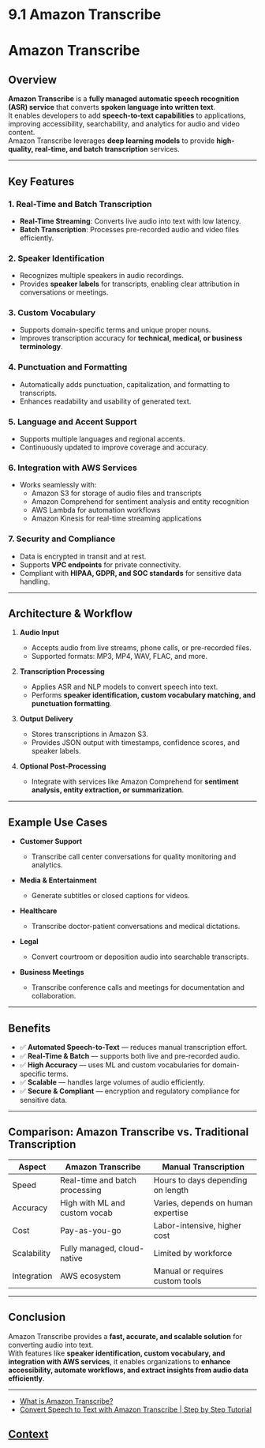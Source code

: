 # 9.1 Amazon Transcribe 
 
 # Amazon Transcribe

## Overview
**Amazon Transcribe** is a **fully managed automatic speech recognition (ASR) service** that converts **spoken language into written text**.  
It enables developers to add **speech-to-text capabilities** to applications, improving accessibility, searchability, and analytics for audio and video content.  
Amazon Transcribe leverages **deep learning models** to provide **high-quality, real-time, and batch transcription** services.

---

## Key Features

### 1. Real-Time and Batch Transcription
- **Real-Time Streaming**: Converts live audio into text with low latency.  
- **Batch Transcription**: Processes pre-recorded audio and video files efficiently.  

### 2. Speaker Identification
- Recognizes multiple speakers in audio recordings.  
- Provides **speaker labels** for transcripts, enabling clear attribution in conversations or meetings.

### 3. Custom Vocabulary
- Supports domain-specific terms and unique proper nouns.  
- Improves transcription accuracy for **technical, medical, or business terminology**.

### 4. Punctuation and Formatting
- Automatically adds punctuation, capitalization, and formatting to transcripts.  
- Enhances readability and usability of generated text.

### 5. Language and Accent Support
- Supports multiple languages and regional accents.  
- Continuously updated to improve coverage and accuracy.

### 6. Integration with AWS Services
- Works seamlessly with:
  - Amazon S3 for storage of audio files and transcripts  
  - Amazon Comprehend for sentiment analysis and entity recognition  
  - AWS Lambda for automation workflows  
  - Amazon Kinesis for real-time streaming applications

### 7. Security and Compliance
- Data is encrypted in transit and at rest.  
- Supports **VPC endpoints** for private connectivity.  
- Compliant with **HIPAA, GDPR, and SOC standards** for sensitive data handling.

---

## Architecture & Workflow

1. **Audio Input**
   - Accepts audio from live streams, phone calls, or pre-recorded files.  
   - Supported formats: MP3, MP4, WAV, FLAC, and more.  

2. **Transcription Processing**
   - Applies ASR and NLP models to convert speech into text.  
   - Performs **speaker identification, custom vocabulary matching, and punctuation formatting**.

3. **Output Delivery**
   - Stores transcriptions in Amazon S3.  
   - Provides JSON output with timestamps, confidence scores, and speaker labels.

4. **Optional Post-Processing**
   - Integrate with services like Amazon Comprehend for **sentiment analysis, entity extraction, or summarization**.

---

## Example Use Cases

- **Customer Support**
  - Transcribe call center conversations for quality monitoring and analytics.  

- **Media & Entertainment**
  - Generate subtitles or closed captions for videos.  

- **Healthcare**
  - Transcribe doctor-patient conversations and medical dictations.  

- **Legal**
  - Convert courtroom or deposition audio into searchable transcripts.  

- **Business Meetings**
  - Transcribe conference calls and meetings for documentation and collaboration.

---

## Benefits

- ✅ **Automated Speech-to-Text** — reduces manual transcription effort.  
- ✅ **Real-Time & Batch** — supports both live and pre-recorded audio.  
- ✅ **High Accuracy** — uses ML and custom vocabularies for domain-specific terms.  
- ✅ **Scalable** — handles large volumes of audio efficiently.  
- ✅ **Secure & Compliant** — encryption and regulatory compliance for sensitive data.  

---

## Comparison: Amazon Transcribe vs. Traditional Transcription

| Aspect                  | Amazon Transcribe               | Manual Transcription            |
|--------------------------|--------------------------------|--------------------------------|
| Speed                    | Real-time and batch processing | Hours to days depending on length |
| Accuracy                 | High with ML and custom vocab  | Varies, depends on human expertise |
| Cost                     | Pay-as-you-go                  | Labor-intensive, higher cost   |
| Scalability              | Fully managed, cloud-native    | Limited by workforce           |
| Integration              | AWS ecosystem                  | Manual or requires custom tools |

---

## Conclusion
Amazon Transcribe provides a **fast, accurate, and scalable solution** for converting audio into text.  
With features like **speaker identification, custom vocabulary, and integration with AWS services**, it enables organizations to **enhance accessibility, automate workflows, and extract insights from audio data efficiently**.

---


 * [What is Amazon Transcribe?](https://www.youtube.com/watch?v=zD8NMw4T1TI)
 * [Convert Speech to Text with Amazon Transcribe | Step by Step Tutorial](https://www.youtube.com/watch?v=WS4UXwA5l40)
 
 
 
 ## [Context](./../context.md)
